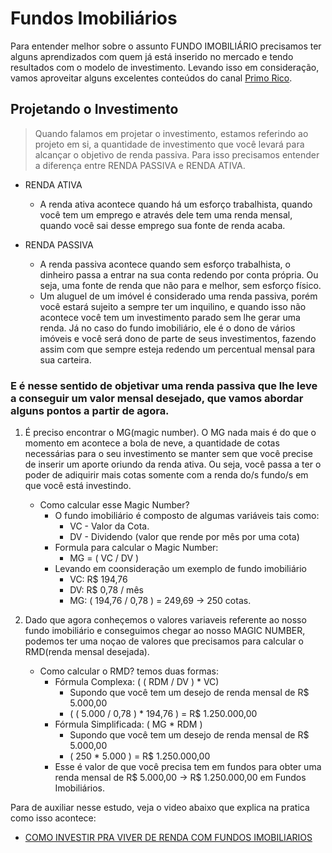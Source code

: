 
# Fundos Imobiliários

Para entender melhor sobre o assunto FUNDO IMOBILIÁRIO precisamos ter alguns aprendizados com quem já está inserido no mercado e tendo resultados com o modelo de investimento. Levando isso em consideração, vamos aproveitar alguns excelentes conteúdos do canal [Primo Rico](https://www.youtube.com/c/ThiagoNigro/about).

## Projetando o Investimento 

>Quando falamos em projetar o investimento, estamos referindo ao projeto em si, a quantidade de investimento que você levará para alcançar o objetivo de renda passiva. Para isso precisamos entender a diferença entre RENDA PASSIVA e RENDA ATIVA.

* RENDA ATIVA
    * A renda ativa acontece quando há um esforço trabalhista, quando você tem um emprego e através dele tem uma renda mensal, quando você sai desse emprego sua fonte de renda acaba.

* RENDA PASSIVA
    * A renda passiva acontece quando sem esforço trabalhista, o dinheiro passa a entrar na sua conta redendo por conta própria. Ou seja, uma fonte de renda que não para e melhor, sem esforço físico.
    * Um aluguel de um imóvel é considerado uma renda passiva, porém você estará sujeito a sempre ter um inquilino, e quando isso não acontece você tem um investimento parado sem lhe gerar uma renda. Já no caso do fundo imobiliário, ele é o dono de vários imóveis e você será dono de parte de seus investimentos, fazendo assim com que sempre esteja redendo um percentual mensal para sua carteira.

### E é nesse sentido de objetivar uma renda passiva que lhe leve a conseguir um valor mensal desejado, que vamos abordar alguns pontos a partir de agora.

1. É preciso encontrar o MG(magic number). O MG nada mais é do que o momento em acontece a bola de neve, a quantidade de cotas necessárias para o seu investimento se manter sem que você precise de inserir um aporte oriundo da renda ativa. Ou seja, você passa a ter o poder de adiquirir mais cotas somente com a renda do/s fundo/s em que você está investindo.

    * Como calcular esse Magic Number?
        * O fundo imobiliário é composto de algumas variáveis tais como:
            * VC - Valor da Cota.
            * DV - Dividendo (valor que rende por mês por uma cota)
        * Formula para calcular o Magic Number:
            * MG = ( VC / DV )
        * Levando em coonsideração um exemplo de fundo imobiliário
            * VC: R$ 194,76
            * DV: R$ 0,78 / mês
            * MG: ( 194,76 / 0,78 ) = 249,69 -> 250 cotas.
2. Dado que agora conheçemos o valores variaveis referente ao nosso fundo imobiliário e conseguimos chegar ao nosso MAGIC NUMBER, podemos ter uma noçao de valores que precisamos para calcular o RMD(renda mensal desejada).

    * Como calcular o RMD? temos duas formas:
        * Fórmula Complexa: ( ( RDM / DV ) * VC)
            * Supondo que você tem um desejo de renda mensal de R$ 5.000,00
            * ( ( 5.000 / 0,78 ) * 194,76 ) = R$ 1.250.000,00
        * Fórmula Simplificada: ( MG * RDM )
            * Supondo que você tem um desejo de renda mensal de R$ 5.000,00
            * ( 250 * 5.000 ) = R$ 1.250.000,00
        * Esse é valor de que você precisa tem em fundos para obter uma renda mensal de R$ 5.000,00 -> R$ 1.250.000,00 em Fundos Imobiliários.


Para de auxiliar nesse estudo, veja o video abaixo que explica na pratica como isso acontece:

* [COMO INVESTIR PRA VIVER DE RENDA COM FUNDOS IMOBILIARIOS](https://www.youtube.com/watch?v=rhXn31-CKrg&list=PLHvsswG2Q9jJOMA-p33aYCxAiYN1-JFC4&index=2)